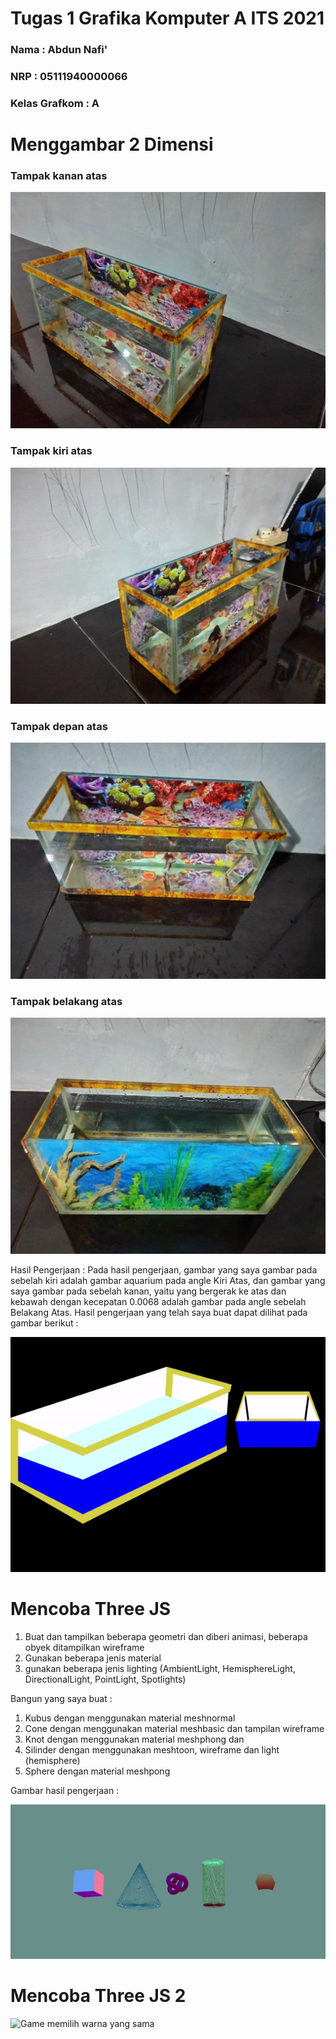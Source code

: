 # Tugas 1 Grafika Komputer A ITS 2021


### Nama : Abdun Nafi'
### NRP  : 05111940000066
### Kelas Grafkom : A

# Menggambar 2 Dimensi  

### Tampak kanan atas
![image](https://github.com/cg2021a/tugas-1-Abdunnafi25/blob/main/file%20dokumentasi/photo_2021-09-21_20-11-18.jpg)
### Tampak kiri atas
![image](https://github.com/cg2021a/tugas-1-Abdunnafi25/blob/main/file%20dokumentasi/photo_2021-09-21_20-11-45.jpg)
### Tampak depan atas
![image](https://github.com/cg2021a/tugas-1-Abdunnafi25/blob/main/file%20dokumentasi/photo_2021-09-21_20-11-52.jpg)
### Tampak belakang atas
![image](https://github.com/cg2021a/tugas-1-Abdunnafi25/blob/main/file%20dokumentasi/photo_2021-09-21_20-11-48.jpg)

Hasil Pengerjaan :
Pada hasil pengerjaan, gambar yang saya gambar pada sebelah kiri adalah gambar aquarium pada angle Kiri Atas, dan gambar yang saya gambar pada sebelah kanan, yaitu yang bergerak ke atas dan kebawah dengan kecepatan 0.0068 adalah gambar pada angle sebelah Belakang Atas. Hasil pengerjaan yang telah saya buat dapat dilihat pada gambar berikut : 

![image](https://github.com/cg2021a/tugas-1-Abdunnafi25/blob/main/file%20dokumentasi/ezgif.com-gif-maker.gif)

# Mencoba Three JS

1. Buat dan tampilkan beberapa geometri dan diberi animasi, beberapa obyek ditampilkan wireframe 
2. Gunakan beberapa jenis material
3. gunakan beberapa jenis lighting (AmbientLight, HemisphereLight, DirectionalLight, PointLight, Spotlights)

Bangun yang saya buat :

1. Kubus dengan menggunakan material meshnormal
2. Cone dengan menggunakan material meshbasic dan tampilan wireframe
3. Knot dengan menggunakan material meshphong dan 
4. Silinder dengan menggunakan meshtoon, wireframe dan light (hemisphere)
5. Sphere dengan material meshpong

Gambar hasil pengerjaan :

![image](https://github.com/cg2021a/tugas-1-Abdunnafi25/blob/main/file%20dokumentasi/tugas%201%203D.gif)

# Mencoba Three JS 2
![Game memilih warna yang sama](https://cg2021a.github.io/tugas-1-Abdunnafi25/Threejs2/)
